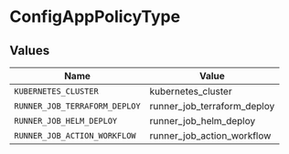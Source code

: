 # ConfigAppPolicyType


## Values

| Name                          | Value                         |
| ----------------------------- | ----------------------------- |
| `KUBERNETES_CLUSTER`          | kubernetes_cluster            |
| `RUNNER_JOB_TERRAFORM_DEPLOY` | runner_job_terraform_deploy   |
| `RUNNER_JOB_HELM_DEPLOY`      | runner_job_helm_deploy        |
| `RUNNER_JOB_ACTION_WORKFLOW`  | runner_job_action_workflow    |